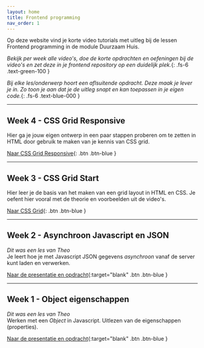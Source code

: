 ```yaml
---
layout: home
title: Frontend programming
nav_order: 1
---
```


Op deze website vind je korte video tutorials met uitleg bij de lessen Frontend programming in de module Duurzaam Huis.

*Bekijk per week alle video's, doe de korte opdrachten en oefeningen bij de video's en zet deze in je frontend repository op een duidelijk plek.*{: .fs-6 .text-green-100 }

*Bij elke les/onderwerp hoort een aflsuitende opdracht. Deze maak je lever je in. Zo toon je aan dat je de uitleg snapt en kan toepassen in je eigen code.*{: .fs-6 .text-blue-000 }


---

## Week 4 - CSS Grid Responsive
Hier ga je jouw eigen ontwerp in een paar stappen proberen om te zetten in HTML door gebruik te maken van je kennis van CSS grid.

[Naar CSS Grid Responsive](css-grid-responsive){: .btn .btn-blue }

---

## Week 3 - CSS Grid Start
Hier leer je de basis van het maken van een grid layout in HTML en CSS.
Je oefent hier vooral met de theorie en voorbeelden uit de video's.

[Naar CSS Grid](css-grid-start){: .btn .btn-blue }

---

## Week 2 - Asynchroon Javascript en JSON
*Dit was een les van Theo*  
Je leert hoe je met Javascript JSON gegevens *asynchroon* vanaf de server kunt laden en verwerken.

[Naar de presentatie en opdracht](https://blanken5.home.xs4all.nl/webSlidesPresentaties/importJSON.html#slide=1){:target="blank" .btn .btn-blue }

---

## Week 1 - Object eigenschappen
*Dit was een les van Theo*  
Werken met een *Object* in Javascript. Uitlezen van de eigenschappen (properties).

[Naar de presentatie en opdracht](https://blanken5.home.xs4all.nl/webSlidesPresentaties/objectEigenschappen.html#slide=1){:target="blank" .btn .btn-blue }





